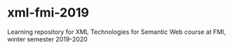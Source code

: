 # xml-fmi-2019
Learning repository for XML Technologies for Semantic Web course at FMI, winter semester 2019-2020
